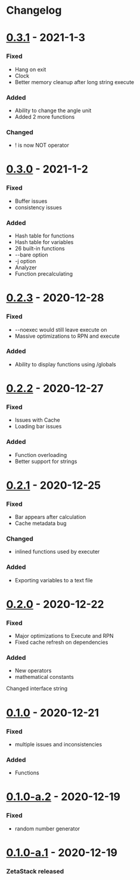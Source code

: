 # Changelog

# [0.3.1](#0.3.1) - 2021-1-3

### Fixed

- Hang on exit
- Clock
- Better memory cleanup after long string execute

### Added

- Ability to change the angle unit
- Added 2 more functions

### Changed
- ! is now NOT operator

# [0.3.0](#0.3.0) - 2021-1-2

### Fixed

- Buffer issues
- consistency issues

### Added

- Hash table for functions
- Hash table for variables
- 26 built-in functions
- --bare option
- -j option
- Analyzer
- Function precalculating


# [0.2.3](#0.2.3) - 2020-12-28

### Fixed

- --noexec would still leave execute on
- Massive optimizations to RPN and execute

### Added

- Ability to display functions using /globals

# [0.2.2](#0.2.2) - 2020-12-27

### Fixed

- Issues with Cache
- Loading bar issues

### Added

- Function overloading
- Better support for strings


# [0.2.1](#0.2.1) - 2020-12-25

### Fixed

- Bar appears after calculation
- Cache metadata bug

### Changed

- inlined functions used by executer

### Added

- Exporting variables to a text file

# [0.2.0](#0.2.0) - 2020-12-22

### Fixed

- Major optimizations to Execute and RPN
- Fixed cache refresh on dependencies

### Added

- New operators
- mathematical constants

Changed interface string

# [0.1.0](#0.1.0) - 2020-12-21

### Fixed

- multiple issues and inconsistencies

### Added

- Functions

# [0.1.0-a.2](#0.1.0-a.2) - 2020-12-19

### Fixed

- random number generator

# [0.1.0-a.1](#0.1.0-a.1) - 2020-12-19

### ZetaStack released
